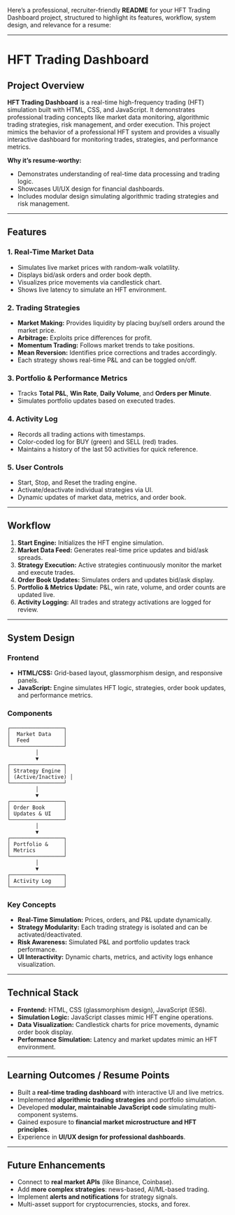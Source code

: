 Here’s a professional, recruiter-friendly **README** for your HFT Trading Dashboard project, structured to highlight its features, workflow, system design, and relevance for a resume:

---

# HFT Trading Dashboard

## Project Overview

**HFT Trading Dashboard** is a real-time high-frequency trading (HFT) simulation built with HTML, CSS, and JavaScript. It demonstrates professional trading concepts like market data monitoring, algorithmic trading strategies, risk management, and order execution. This project mimics the behavior of a professional HFT system and provides a visually interactive dashboard for monitoring trades, strategies, and performance metrics.

**Why it’s resume-worthy:**

* Demonstrates understanding of real-time data processing and trading logic.
* Showcases UI/UX design for financial dashboards.
* Includes modular design simulating algorithmic trading strategies and risk management.

---

## Features

### 1. Real-Time Market Data

* Simulates live market prices with random-walk volatility.
* Displays bid/ask orders and order book depth.
* Visualizes price movements via candlestick chart.
* Shows live latency to simulate an HFT environment.

### 2. Trading Strategies

* **Market Making:** Provides liquidity by placing buy/sell orders around the market price.
* **Arbitrage:** Exploits price differences for profit.
* **Momentum Trading:** Follows market trends to take positions.
* **Mean Reversion:** Identifies price corrections and trades accordingly.
* Each strategy shows real-time P&L and can be toggled on/off.

### 3. Portfolio & Performance Metrics

* Tracks **Total P&L**, **Win Rate**, **Daily Volume**, and **Orders per Minute**.
* Simulates portfolio updates based on executed trades.

### 4. Activity Log

* Records all trading actions with timestamps.
* Color-coded log for BUY (green) and SELL (red) trades.
* Maintains a history of the last 50 activities for quick reference.

### 5. User Controls

* Start, Stop, and Reset the trading engine.
* Activate/deactivate individual strategies via UI.
* Dynamic updates of market data, metrics, and order book.

---

## Workflow

1. **Start Engine:** Initializes the HFT engine simulation.
2. **Market Data Feed:** Generates real-time price updates and bid/ask spreads.
3. **Strategy Execution:** Active strategies continuously monitor the market and execute trades.
4. **Order Book Updates:** Simulates orders and updates bid/ask display.
5. **Portfolio & Metrics Update:** P&L, win rate, volume, and order counts are updated live.
6. **Activity Logging:** All trades and strategy activations are logged for review.

---

## System Design

### Frontend

* **HTML/CSS:** Grid-based layout, glassmorphism design, and responsive panels.
* **JavaScript:** Engine simulates HFT logic, strategies, order book updates, and performance metrics.

### Components

```
┌─────────────────┐
│  Market Data    │
│  Feed           │
└─────────────────┘
         │
         ▼
┌─────────────────┐
│ Strategy Engine │
│ (Active/Inactive) │
└─────────────────┘
         │
         ▼
┌─────────────────┐
│ Order Book      │
│ Updates & UI    │
└─────────────────┘
         │
         ▼
┌─────────────────┐
│ Portfolio &     │
│ Metrics         │
└─────────────────┘
         │
         ▼
┌─────────────────┐
│ Activity Log    │
└─────────────────┘
```

### Key Concepts

* **Real-Time Simulation:** Prices, orders, and P&L update dynamically.
* **Strategy Modularity:** Each trading strategy is isolated and can be activated/deactivated.
* **Risk Awareness:** Simulated P&L and portfolio updates track performance.
* **UI Interactivity:** Dynamic charts, metrics, and activity logs enhance visualization.

---

## Technical Stack

* **Frontend:** HTML, CSS (glassmorphism design), JavaScript (ES6).
* **Simulation Logic:** JavaScript classes mimic HFT engine operations.
* **Data Visualization:** Candlestick charts for price movements, dynamic order book display.
* **Performance Simulation:** Latency and market updates mimic an HFT environment.

---

## Learning Outcomes / Resume Points

* Built a **real-time trading dashboard** with interactive UI and live metrics.
* Implemented **algorithmic trading strategies** and portfolio simulation.
* Developed **modular, maintainable JavaScript code** simulating multi-component systems.
* Gained exposure to **financial market microstructure and HFT principles**.
* Experience in **UI/UX design for professional dashboards**.

---

## Future Enhancements

* Connect to **real market APIs** (like Binance, Coinbase).
* Add **more complex strategies**: news-based, AI/ML-based trading.
* Implement **alerts and notifications** for strategy signals.
* Multi-asset support for cryptocurrencies, stocks, and forex.

